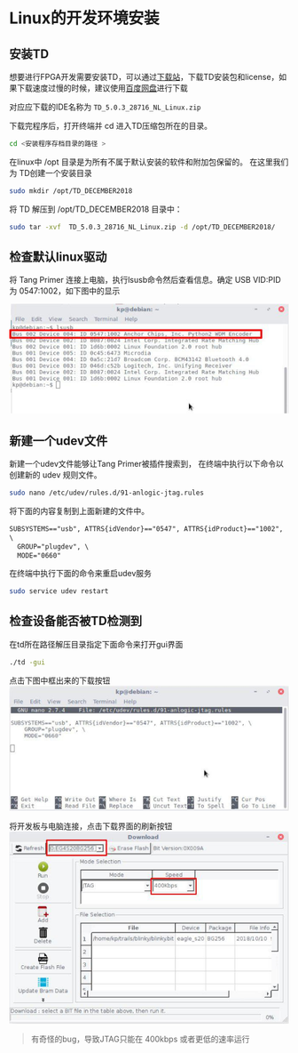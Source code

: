 # Linux的开发环境安装

## 安装TD 

想要进行FPGA开发需要安装TD，可以通过[下载站](https://dl.sipeed.com/shareURL/TANG/Premier/IDE)，下载TD安装包和license，如果下载速度过慢的时候，建议使用[百度网盘](https://eyun.baidu.com/s/3i6FbQzr)进行下载

对应应下载的IDE名称为 `TD_5.0.3_28716_NL_Linux.zip`

下载完程序后，打开终端并 cd 进入TD压缩包所在的目录。 

```bash
cd <安装程序存档目录的路径 >
```

在linux中 /opt 目录是为所有不属于默认安装的软件和附加包保留的。 在这里我们为 TD创建一个安装目录

```bash
sudo mkdir /opt/TD_DECEMBER2018
```

将 TD 解压到 /opt/TD_DECEMBER2018 目录中：

```bash
sudo tar -xvf  TD_5.0.3_28716_NL_Linux.zip -d /opt/TD_DECEMBER2018/
```   

## 检查默认linux驱动

将 Tang Primer 连接上电脑，执行lsusb命令然后查看信息。确定 USB VID:PID 为 0547:1002，如下图中的显示

![](./assets/USB_VID.jpg)

## 新建一个udev文件

新建一个udev文件能够让Tang Primer被插件搜索到，
在终端中执行以下命令以创建新的 udev 规则文件。

```bash
sudo nano /etc/udev/rules.d/91-anlogic-jtag.rules
```

将下面的内容复制到上面新建的文件中。

```
SUBSYSTEMS=="usb", ATTRS{idVendor}=="0547", ATTRS{idProduct}=="1002", \
  GROUP="plugdev", \
  MODE="0660"

```

在终端中执行下面的命令来重启udev服务

```bash
sudo service udev restart
```

## 检查设备能否被TD检测到

在td所在路径解压目录指定下面命令来打开gui界面

```bash
./td -gui
```

点击下图中框出来的下载按钮
![](./assets/td_linux_gui.jpg)

将开发板与电脑连接，点击下载界面的刷新按钮
![](./assets/refresh.jpg)

> 有奇怪的bug，导致JTAG只能在 400kbps 或者更低的速率运行

